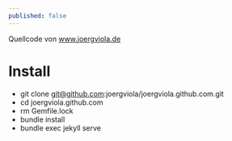 ```yaml
---
published: false
---
```


Quellcode von www.joergviola.de

# Install

- git clone git@github.com:joergviola/joergviola.github.com.git
- cd joergviola.github.com
- rm Gemfile.lock 
- bundle install
- bundle exec jekyll serve